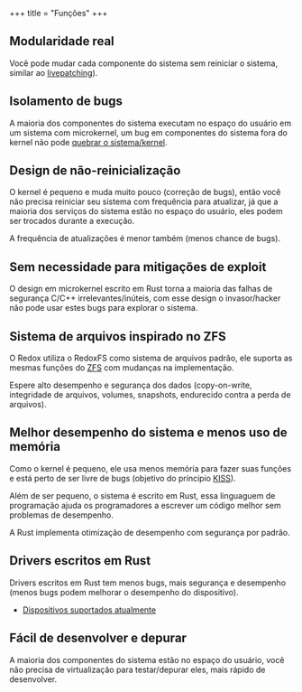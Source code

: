 +++
title = "Funções"
+++

## Modularidade real

Você pode mudar cada componente do sistema sem reiniciar o sistema, similar ao [livepatching]).

[livepatching]: https://en.wikipedia.org/wiki/Kpatch

## Isolamento de bugs

A maioria dos componentes do sistema executam no espaço do usuário em um sistema com microkernel, um bug em componentes do sistema fora do kernel não pode [quebrar o sistema/kernel].

[quebrar o sistema/kernel]: https://en.wikipedia.org/wiki/Kernel_panic

## Design de não-reinicialização

O kernel é pequeno e muda muito pouco (correção de bugs), então você não precisa reiniciar seu sistema com frequência para atualizar, já que a maioria dos serviços do sistema estão no espaço do usuário, eles podem ser trocados durante a execução.

A frequência de atualizações é menor também (menos chance de bugs).

## Sem necessidade para mitigações de exploit

O design em microkernel escrito em Rust torna a maioria das falhas de segurança C/C++ irrelevantes/inúteis, com esse design o invasor/hacker não pode usar estes bugs para explorar o sistema.

## Sistema de arquivos inspirado no ZFS

O Redox utiliza o RedoxFS como sistema de arquivos padrão, ele suporta as mesmas funções do [ZFS] com mudanças na implementação.

Espere alto desempenho e segurança dos dados (copy-on-write, integridade de arquivos, volumes, snapshots, endurecido contra a perda de arquivos).

[ZFS]: https://docs.freebsd.org/en/books/handbook/zfs/

## Melhor desempenho do sistema e menos uso de memória

Como o kernel é pequeno, ele usa menos memória para fazer suas funções e está perto de ser livre de bugs (objetivo do príncipio [KISS]).

Além de ser pequeno, o sistema é escrito em Rust, essa linguaguem de programação ajuda os programadores a escrever um código melhor sem problemas de desempenho.

A Rust implementa otimização de desempenho com segurança por padrão.

[KISS]: https://en.wikipedia.org/wiki/KISS_principle

## Drivers escritos em Rust

Drivers escritos em Rust tem menos bugs, mais segurança e desempenho (menos bugs podem melhorar o desempenho do dispositivo).

- [Dispositivos suportados atualmente](/faq/#which-devices-redox-support)

## Fácil de desenvolver e depurar

A maioria dos componentes do sistema estão no espaço do usuário, você não precisa de virtualização para testar/depurar eles, mais rápido de desenvolver.
